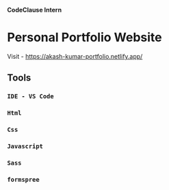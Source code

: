 
**CodeClause Intern**

# Personal Portfolio Website 

Visit - https://akash-kumar-portfolio.netlify.app/

## Tools

### `IDE - VS Code`
### `Html`
### `Css`
### `Javascript`
### `Sass`
### `formspree`

